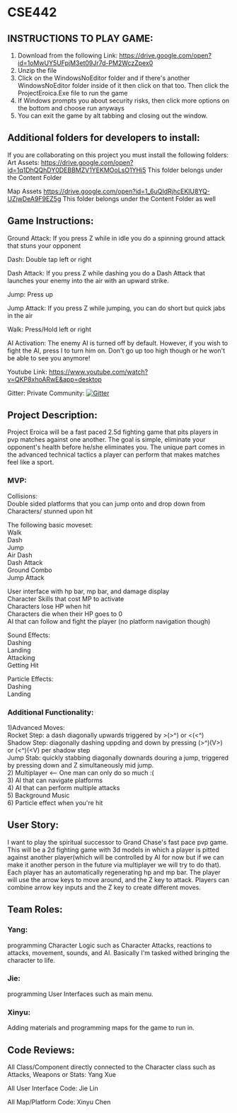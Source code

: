 # CSE442
## INSTRUCTIONS TO PLAY GAME:
1) Download from the following Link:
https://drive.google.com/open?id=1oMwUY5UFpjM3et09Jr7d-PM2WczZpex0
2) Unzip the file
3) Click on the WindowsNoEditor folder and if there's another WindowsNoEditor folder inside of it then click on that too. Then click the ProjectEroica.Exe file to run the game
4) If Windows prompts you about security risks, then click more options on the bottom and choose run anyways
5) You can exit the game by alt tabbing and closing out the window.

## Additional folders for developers to install:
If you are collaborating on this project you must install the following folders:
Art Assets:
https://drive.google.com/open?id=1q1DhQQhDY0DEBBMZV1YEKMOoLsO1YHi5
This folder belongs under the Content Folder

Map Assets
https://drive.google.com/open?id=1_6uQIdRjhcEKIU8YQ-UZjwDeA9F9EZ5g
This folder belongs under the Content Folder as well

## Game Instructions:

Ground Attack: If you press Z while in idle you do a spinning ground attack that stuns your opponent

Dash: Double tap left or right

Dash Attack: If you press Z while dashing you do a Dash Attack that launches your enemy into the air with an upward strike.

Jump: Press up

Jump Attack: If you press Z while jumping, you can do short but quick jabs in the air

Walk: Press/Hold left or right

AI Activation:
The enemy AI is turned off by default. However, if you wish to fight the AI, press I to turn him on. Don't go up too high though or he won't be able to see you anymore!

Youtube Link:
https://www.youtube.com/watch?v=QKP8xhoARwE&app=desktop

Gitter:
Private Community:
[![Gitter](https://img.shields.io/gitter/room/DAVFoundation/DAV-Contributors.svg?style=flat-square)](https://gitter.im/442-Team-2/Lobby?utm_source=share-link&utm_medium=link&utm_campaign=share-link)

## Project Description:

Project Eroica will be a fast paced 2.5d fighting game that pits players in pvp matches against one another. The goal is simple, eliminate your opponent's health before he/she eliminates you. The unique part comes in the advanced technical tactics a player can perform that makes matches feel like a sport.

### MVP:

Collisions:  
Double sided platforms that you can jump onto and drop down from  
Characters/ stunned upon hit  

The following basic moveset:  
Walk  
Dash  
Jump  
Air Dash  
Dash Attack  
Ground Combo  
Jump Attack  

User interface with hp bar, mp bar, and damage display  
Character Skills that cost MP to activate  
Characters lose HP when hit  
Characters die when their HP goes to 0  
AI that can follow and fight the player (no platform navigation though)  

Sound Effects:  
Dashing  
Landing  
Attacking  
Getting Hit  

Particle Effects:  
Dashing  
Landing  

### Additional Functionality:
 
1)Advanced Moves:  
  Rocket Step: a dash diagonally upwards triggered by >(>^) or <(<^)  
  Shadow Step: diagonally dashing uppding and down by pressing (>^)(V>) or (<^)(<V) per shadow step  
	Jump Stab: quickly stabbing diagonally downards douring a jump, triggered by pressing down and Z simultaneously mid jump.  
2) Multiplayer <-- One man can only do so much :(  
3) AI that can navigate platforms    
4) AI that can perform multiple attacks   
5) Background Music  
6) Particle effect when you're hit  

## User Story:
I want to play the spiritual successor to Grand Chase's fast pace pvp game. This will be a 2d fighting game with 3d models in which a player is pitted against another player(which will be controlled by AI for now but if we can make it another person in the future via multiplayer we will try to do that). Each player has an automatically regenerating hp and mp bar. The player will use the arrow keys to move around, and the Z key to attack. Players can combine arrow key inputs and the Z key to create different moves.

## Team Roles:
### Yang:
programming Character Logic such as Character Attacks, reactions to attacks, movement, sounds, and AI. Basically I'm tasked withed bringing the character to life.

### Jie:
programming User Interfaces such as main menu.

### Xinyu:
Adding materials and programming maps for the game to run in.

## Code Reviews:

All Class/Component directly connected to the Character class such as Attacks, Weapons or Stats: Yang Xue

All User Interface Code: Jie Lin

All Map/Platform Code: Xinyu Chen
